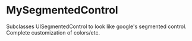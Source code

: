 MySegmentedControl
==================

Subclasses UISegmentedControl to look like google's segmented control. Complete customization of colors/etc. 
